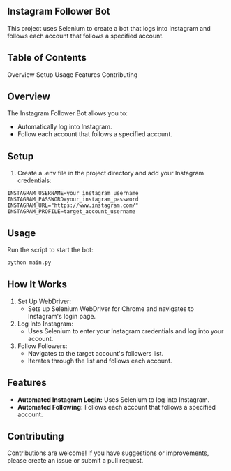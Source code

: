 ## Instagram Follower Bot

This project uses Selenium to create a bot that logs into Instagram and follows each account that follows a specified account.

## Table of Contents

Overview
Setup
Usage
Features
Contributing

## Overview

The Instagram Follower Bot allows you to:

- Automatically log into Instagram.
- Follow each account that follows a specified account.

## Setup

1. Create a .env file in the project directory and add your Instagram credentials:

```env
INSTAGRAM_USERNAME=your_instagram_username
INSTAGRAM_PASSWORD=your_instagram_password
INSTAGRAM_URL="https://www.instagram.com/"
INSTAGRAM_PROFILE=target_account_username
```

## Usage

Run the script to start the bot:

```bash
python main.py
```

## How It Works

1. Set Up WebDriver:
   - Sets up Selenium WebDriver for Chrome and navigates to Instagram's login page.
2. Log Into Instagram:
   - Uses Selenium to enter your Instagram credentials and log into your account.
3. Follow Followers:
   - Navigates to the target account's followers list.
   - Iterates through the list and follows each account.

## Features

- **Automated Instagram Login:** Uses Selenium to log into Instagram.
- **Automated Following:** Follows each account that follows a specified account.

## Contributing

Contributions are welcome! If you have suggestions or improvements, please create an issue or submit a pull request.
